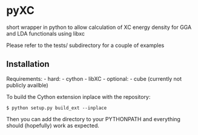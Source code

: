 # pyXC
short wrapper in python to allow calculation of XC energy density for GGA and LDA functionals using libxc

Please refer to the tests/ subdirectory for a couple of examples

## Installation

Requirements:
    - hard:
        - cython
        - libXC
    - optional:
        - cube (currently not publicly availble)

To build the Cython extension inplace with the repository:

    $ python setup.py build_ext --inplace

Then you can add the directory to your PYTHONPATH and everything should (hopefully) work as expected.
